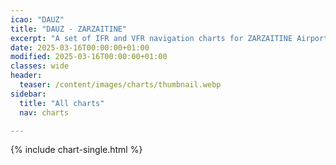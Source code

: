 ```yaml
---
icao: "DAUZ"
title: "DAUZ - ZARZAITINE"
excerpt: "A set of IFR and VFR navigation charts for ZARZAITINE Airport"
date: 2025-03-16T00:00:00+01:00
modified: 2025-03-16T00:00:00+01:00
classes: wide
header:
  teaser: /content/images/charts/thumbnail.webp
sidebar:
  title: "All charts"
  nav: charts

---
```


{% include chart-single.html %}